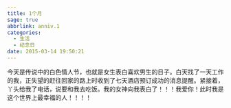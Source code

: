 ```yaml
---
title: 1个月
sage: true
abbrlink: anniv.1
categories:
  - 生活
  - 纪念日
date: 2015-03-14 19:50:21
---
```


今天是传说中的白色情人节，也就是女生表白喜欢男生的日子。白天找了一天工作的我，正失望的赶往回家的路上时收到了七天酒店预订成功的消息提醒。紧接着，丫头给我了电话，说要和我去吃饭。我的女神向我表白了！！！我爱你！此时我是这个世界上最幸福的人！！！！


